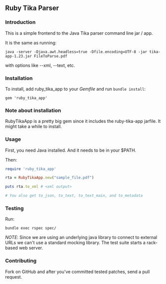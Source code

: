 ## Ruby Tika Parser

### Introduction

This is a simple frontend to the Java Tika parser command line jar / app.

It is the same as running: 

    java -server -Djava.awt.headless=true -Dfile.encoding=UTF-8 -jar tika-app-1.23.jar FileToParse.pdf

with options like --xml, --text, etc.

### Installation

To install, add ruby_tika_app to your _Gemfile_ and run `bundle install`:

    gem 'ruby_tika_app'


### Note about installation

RubyTikaApp is a pretty big gem since it includes the ruby-tika-app jarfile.
It might take a while to install.

### Usage

First, you need Java installed.  And it needs to be in your $PATH.

Then:

```ruby
require 'ruby_tika_app'

rta = RubyTikaApp.new("sample_file.pdf")

puts rta.to_xml # <xml output>

# You also get to_json, to_text, to_text_main, and to_metadata

```

### Testing

Run:

    bundle exec rspec spec/

*NOTE*: Since we are using an underlying java library to connect to external
URLs we can't use a standard mocking library.  The test suite starts a
rack-based web server.

### Contributing

Fork on GitHub and after you've committed tested patches, send a pull request.
